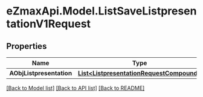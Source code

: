 
# eZmaxApi.Model.ListSaveListpresentationV1Request

## Properties

Name | Type | Description | Notes
------------ | ------------- | ------------- | -------------
**AObjListpresentation** | [**List&lt;ListpresentationRequestCompound&gt;**](ListpresentationRequestCompound.md) |  | 

[[Back to Model list]](../README.md#documentation-for-models)
[[Back to API list]](../README.md#documentation-for-api-endpoints)
[[Back to README]](../README.md)


